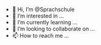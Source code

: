 - 👋 Hi, I’m @Sprachschule
- 👀 I’m interested in ...
- 🌱 I’m currently learning ...
- 💞️ I’m looking to collaborate on ...
- 📫 How to reach me ...

<!---
Sprachschule/Sprachschule is a ✨ special ✨ repository because its `README.md` (this file) appears on your GitHub profile.
You can click the Preview link to take a look at your changes.
--->
